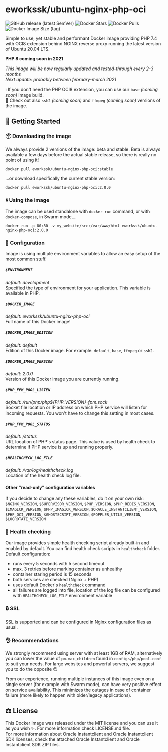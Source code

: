# eworkssk/ubuntu-nginx-php-oci

![GitHub release (latest SemVer)](https://img.shields.io/github/v/release/eworkssk/ubuntu-nginx-php-oci?label=Current%20release&sort=semver&style=for-the-badge)
![Docker Stars](https://img.shields.io/docker/stars/eworkssk/ubuntu-nginx-php-oci?style=for-the-badge)
![Docker Pulls](https://img.shields.io/docker/pulls/eworkssk/ubuntu-nginx-php-oci?style=for-the-badge)
![Docker Image Size (tag)](https://img.shields.io/docker/image-size/eworkssk/ubuntu-nginx-php-oci/latest?style=for-the-badge)

Simple to use, yet stable and performant Docker image providing PHP 7.4 with OCI8 extension behind NGINX reverse proxy running the latest version of Ubuntu 20.04 LTS.

**PHP 8 coming soon in 2021**

*This image will be now regularly updated and tested-through every 2-3 months* \
_Next update: probably between february-march 2021_

:information_source: If you don't need the PHP OCI8 extension, you can use our `base` _(coming soon)_ image build. \
:mag_right: Check out also `ssh2` _(coming soon)_ and `ffmpeg` _(coming soon)_ versions of the image.

## :rocket: Getting Started
### :package: Downloading the image
We always provide 2 versions of the image: beta and stable. Beta is always available a few days before the actual stable release, so there is really no point of using it!
```
docker pull eworkssk/ubuntu-nginx-php-oci:stable
```
...or download specifically the current stable version:
```
docker pull eworkssk/ubuntu-nginx-php-oci:2.0.0
```

### :cyclone: Using the image 
The image can be used standalone with `docker run` command, or with `docker-compose`, in Swarm mode,...
```
docker run -p 80:80 -v my_website/src:/var/www/html eworkssk/ubuntu-nginx-php-oci:2.0.0
```


### :wrench: Configuration
Image is using multiple environment variables to allow an easy setup of the most common stuff.

##### `$ENVIRONMENT`
_default: development_ \
Specified the type of environment for your application. This variable is available in PHP.

##### `$DOCKER_IMAGE`
_default: eworkssk/ubuntu-nginx-php-oci_ \
Full name of this Docker image!

##### `$DOCKER_IMAGE_EDITION`
_default: default_ \
Edition of this Docker image. For example: `default`, `base`, `ffmpeg` or `ssh2`.

##### `$DOCKER_IMAGE_VERSION`
_default: 2.0.0_ \
Version of this Docker image you are currently running.

##### `$PHP_FPM_POOL_LISTEN`
_default: /run/php/php${PHP_VERSION}-fpm.sock_ \
Socket file location or IP address on which PHP service will listen for incoming requests. You won't have to change this setting in most cases.

##### `$PHP_FPM_POOL_STATUS`
_default: /status_ \
URL location of PHP's status page. This value is used by health check to determine if PHP service is up and running properly. 

##### `$HEALTHCHECK_LOG_FILE`
_default: /var/log/healthcheck.log_ \
Location of the health check log file.

#### Other "read-only" configuration variables
If you decide to change any these variables, do it on your own risk:
`$NGINX_VERSION`, `$SUPERVISOR_VERSION`, `$PHP_VERSION`, `$PHP_REDIS_VERSION`, `$IMAGICK_VERSION`, `$PHP_IMAGICK_VERSION`, `$ORACLE_INSTANTCLIENT_VERSION`, `$PHP_OCI_VERSION`, `$GHOSTSCRIPT_VERSION`, `$POPPLER_UTILS_VERSION`, `$LOGROTATE_VERSION`


### :heartbeat: Health checking
Our image provides simple health checking script already built-in and enabled by default. You can find health check scripts in `healthcheck` folder. Default configuration:
- runs every 5 seconds with 5 second timeout
- max. 3 retries before marking container as unhealthy
- container staring period is 15 seconds
- both services are checked (Nginx + PHP)
- uses default Docker's `healthcheck` command
- all failures are logged into file, location of the log file can be configured with `HEALTHCHECK_LOG_FILE` environment variable 


### :lock: SSL
SSL is supported and can be configured in Nginx configuration files as usual.


### :ok_hand: Recommendations
We strongly recommend using server with at least 1GB of RAM, alternatively you can lower the value of `pm.max_children` found in `configs/php/pool.conf` to suit your needs. For large websites and powerful servers, we suggest you to do the opposite :wink:

From our experience, running multiple instances of this image even on a single server (for example with Swarm mode), can have very positive effect on service availability. This minimizes the outages in case of container failure (more likely to happen with older/legacy applications).


## :balance_scale: License 
This Docker image was released under the MIT license and you can use it as you wish :sparkles:. For more information check LICENSE.md file. \
For more information about Oracle Instantclient and Oracle Instantclient SDK licenses, check the attached Oracle Instantclient and Oracle Instantclient SDK ZIP files.